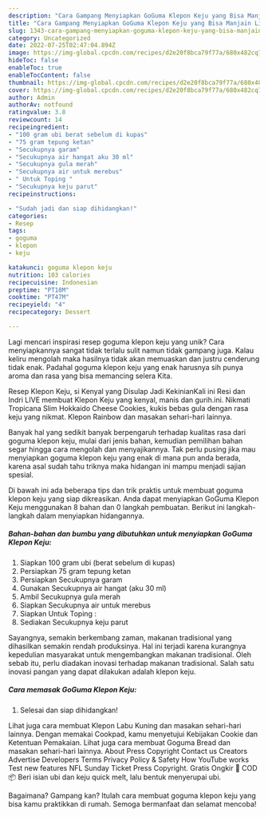 ```yaml
---
description: "Cara Gampang Menyiapkan GoGuma Klepon Keju yang Bisa Manjain Lidah"
title: "Cara Gampang Menyiapkan GoGuma Klepon Keju yang Bisa Manjain Lidah"
slug: 1343-cara-gampang-menyiapkan-goguma-klepon-keju-yang-bisa-manjain-lidah
category: Uncategorized
date: 2022-07-25T02:47:04.894Z
image: https://img-global.cpcdn.com/recipes/d2e20f8bca79f77a/680x482cq70/goguma-klepon-keju-foto-resep-utama.jpg
hideToc: false
enableToc: true
enableTocContent: false
thumbnail: https://img-global.cpcdn.com/recipes/d2e20f8bca79f77a/680x482cq70/goguma-klepon-keju-foto-resep-utama.jpg
cover: https://img-global.cpcdn.com/recipes/d2e20f8bca79f77a/680x482cq70/goguma-klepon-keju-foto-resep-utama.jpg
author: Admin
authorAv: notfound
ratingvalue: 3.8
reviewcount: 14
recipeingredient:
- "100 gram ubi berat sebelum di kupas"
- "75 gram tepung ketan"
- "Secukupnya garam"
- "Secukupnya air hangat aku 30 ml"
- "Secukupnya gula merah"
- "Secukupnya air untuk merebus"
- " Untuk Toping "
- "Secukupnya keju parut"
recipeinstructions:

- "Sudah jadi dan siap dihidangkan!"
categories:
- Resep
tags:
- goguma
- klepon
- keju

katakunci: goguma klepon keju 
nutrition: 103 calories
recipecuisine: Indonesian
preptime: "PT18M"
cooktime: "PT47M"
recipeyield: "4"
recipecategory: Dessert

---
```





Lagi mencari inspirasi resep goguma klepon keju yang unik? Cara menyiapkannya sangat tidak terlalu sulit namun tidak gampang juga. Kalau keliru mengolah maka hasilnya tidak akan memuaskan dan justru cenderung tidak enak. Padahal goguma klepon keju yang enak harusnya sih punya aroma dan rasa yang bisa memancing selera Kita.





Resep Klepon Keju, si Kenyal yang Disulap Jadi KekinianKali ini Resi dan Indri LIVE membuat Klepon Keju yang kenyal, manis dan gurih.ini. Nikmati Tropicana Slim Hokkaido Cheese Cookies, kukis bebas gula dengan rasa keju yang nikmat. Klepon Rainbow dan masakan sehari-hari lainnya.

Banyak hal yang sedikit banyak berpengaruh terhadap kualitas rasa dari goguma klepon keju, mulai dari jenis bahan, kemudian pemilihan bahan segar hingga cara mengolah dan menyajikannya. Tak perlu pusing jika mau menyiapkan goguma klepon keju yang enak di mana pun anda berada, karena asal sudah tahu triknya maka hidangan ini mampu menjadi sajian spesial.






Di bawah ini ada beberapa tips dan trik praktis untuk membuat goguma klepon keju yang siap dikreasikan. Anda dapat menyiapkan GoGuma Klepon Keju menggunakan 8 bahan dan 0 langkah pembuatan. Berikut ini langkah-langkah dalam menyiapkan hidangannya.

<!--inarticleads1-->

##### Bahan-bahan dan bumbu yang dibutuhkan untuk menyiapkan GoGuma Klepon Keju:

1. Siapkan 100 gram ubi (berat sebelum di kupas)
1. Persiapkan 75 gram tepung ketan
1. Persiapkan Secukupnya garam
1. Gunakan Secukupnya air hangat (aku 30 ml)
1. Ambil Secukupnya gula merah
1. Siapkan Secukupnya air untuk merebus
1. Siapkan  Untuk Toping :
1. Sediakan Secukupnya keju parut


Sayangnya, semakin berkembang zaman, makanan tradisional yang dihasilkan semakin rendah produksinya. Hal ini terjadi karena kurangnya kepedulian masyarakat untuk mengembangkan makanan tradisional. Oleh sebab itu, perlu diadakan inovasi terhadap makanan tradisional. Salah satu inovasi pangan yang dapat dilakukan adalah klepon keju. 

<!--inarticleads2-->

##### Cara memasak GoGuma Klepon Keju:


1. Selesai dan siap dihidangkan!

Lihat juga cara membuat Klepon Labu Kuning dan masakan sehari-hari lainnya. Dengan memakai Cookpad, kamu menyetujui Kebijakan Cookie dan Ketentuan Pemakaian. Lihat juga cara membuat Goguma Bread dan masakan sehari-hari lainnya. About Press Copyright Contact us Creators Advertise Developers Terms Privacy Policy &amp; Safety How YouTube works Test new features NFL Sunday Ticket Press Copyright. Gratis Ongkir 🚚 COD 📦 Beri isian ubi dan keju quick melt, lalu bentuk menyerupai ubi. 

Bagaimana? Gampang kan? Itulah cara membuat goguma klepon keju yang bisa kamu praktikkan di rumah. Semoga bermanfaat dan selamat mencoba!
